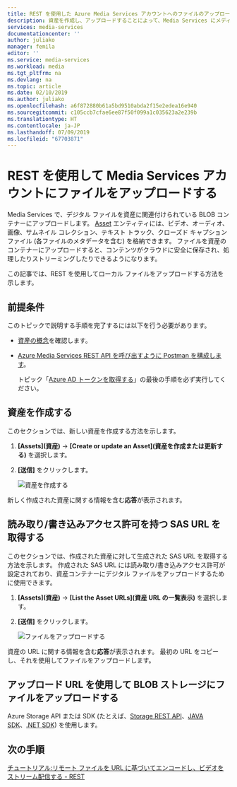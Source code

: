 ```yaml
---
title: REST を使用した Azure Media Services アカウントへのファイルのアップロード | Microsoft Docs
description: 資産を作成し、アップロードすることによって、Media Services にメディア コンテンツを取得する方法について説明します。
services: media-services
documentationcenter: ''
author: juliako
manager: femila
editor: ''
ms.service: media-services
ms.workload: media
ms.tgt_pltfrm: na
ms.devlang: na
ms.topic: article
ms.date: 02/10/2019
ms.author: juliako
ms.openlocfilehash: a6f872880b61a5bd9510abda2f15e2edea16e940
ms.sourcegitcommit: c105ccb7cfae6ee87f50f099a1c035623a2e239b
ms.translationtype: HT
ms.contentlocale: ja-JP
ms.lasthandoff: 07/09/2019
ms.locfileid: "67703871"
---
```

# <a name="upload-files-into-a-media-services-account-using-rest"></a>REST を使用して Media Services アカウントにファイルをアップロードする

Media Services で、デジタル ファイルを資産に関連付けられている BLOB コンテナーにアップロードします。 [Asset](https://docs.microsoft.com/rest/api/media/operations/asset) エンティティには、ビデオ、オーディオ、画像、サムネイル コレクション、テキスト トラック、クローズド キャプション ファイル (各ファイルのメタデータを含む) を格納できます。 ファイルを資産のコンテナーにアップロードすると、コンテンツがクラウドに安全に保存され、処理したりストリーミングしたりできるようになります。

この記事では、REST を使用してローカル ファイルをアップロードする方法を示します。

## <a name="prerequisites"></a>前提条件

このトピックで説明する手順を完了するには以下を行う必要があります。

- [資産の概念](assets-concept.md)を確認します。
- [Azure Media Services REST API を呼び出すように Postman を構成します](media-rest-apis-with-postman.md)。
    
    トピック「[Azure AD トークンを取得する](media-rest-apis-with-postman.md#get-azure-ad-token)」の最後の手順を必ず実行してください。 

## <a name="create-an-asset"></a>資産を作成する

このセクションでは、新しい資産を作成する方法を示します。

1. **[Assets]\(資産\)**  ->  **[Create or update an Asset]\(資産を作成または更新する\)** を選択します。
2. **[送信]** をクリックします。

    ![資産を作成する](./media/upload-files/postman-create-asset.png)

新しく作成された資産に関する情報を含む**応答**が表示されます。

## <a name="get-a-sas-url-with-read-write-permissions"></a>読み取り/書き込みアクセス許可を持つ SAS URL を取得する 

このセクションでは、作成された資産に対して生成された SAS URL を取得する方法を示します。 作成された SAS URL には読み取り/書き込みアクセス許可が設定されており、資産コンテナーにデジタル ファイルをアップロードするために使用できます。

1. **[Assets]\(資産\)**  ->  **[List the Asset URLs]\(資産 URL の一覧表示\)** を選択します。
2. **[送信]** をクリックします。

    ![ファイルをアップロードする](./media/upload-files/postman-create-sas-locator.png)

資産の URL に関する情報を含む**応答**が表示されます。 最初の URL をコピーし、それを使用してファイルをアップロードします。

## <a name="upload-a-file-to-blob-storage-using-the-upload-url"></a>アップロード URL を使用して BLOB ストレージにファイルをアップロードする

Azure Storage API または SDK (たとえば、[Storage REST API](../../storage/common/storage-rest-api-auth.md)、[JAVA SDK](../../storage/blobs/storage-quickstart-blobs-java-v10.md)、[.NET SDK](../../storage/blobs/storage-quickstart-blobs-dotnet.md)) を使用します。

## <a name="next-steps"></a>次の手順

[チュートリアル:リモート ファイルを URL に基づいてエンコードし、ビデオをストリーム配信する - REST](stream-files-tutorial-with-rest.md)
